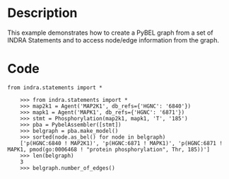 # Description
This example demonstrates how to create a PyBEL graph from a set of INDRA Statements and to access node/edge information from the graph.

# Code
```
from indra.statements import *

    >>> from indra.statements import *
    >>> map2k1 = Agent('MAP2K1', db_refs={'HGNC': '6840'})
    >>> mapk1 = Agent('MAPK1', db_refs={'HGNC': '6871'})
    >>> stmt = Phosphorylation(map2k1, mapk1, 'T', '185')
    >>> pba = PybelAssembler([stmt])
    >>> belgraph = pba.make_model()
    >>> sorted(node.as_bel() for node in belgraph)
    ['p(HGNC:6840 ! MAP2K1)', 'p(HGNC:6871 ! MAPK1)', 'p(HGNC:6871 ! MAPK1, pmod(go:0006468 ! "protein phosphorylation", Thr, 185))']
    >>> len(belgraph)
    3
    >>> belgraph.number_of_edges()

```
